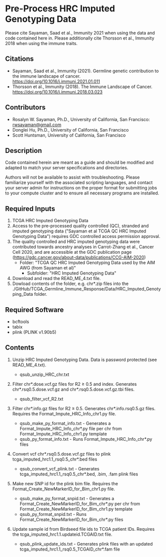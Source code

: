 # Pre-Process HRC Imputed Genotyping Data

Please cite Sayaman, Saad et al., Immunity 2021 when using the data and code contained here in. Please additionally cite Thorsson et al., Immunity 2018 when using the immune traits.


## Citations
* Sayaman, Saad et al., Immunity (2021). Germline genetic contribution to the immune landscape of cancer. https://doi.org/10.1016/j.immuni.2021.01.011
* Thorsson et al., Immunity (2018). The Immune Landscape of Cancer. https://doi.org/10.1016/j.immuni.2018.03.023


## Contributors
* Rosalyn W. Sayaman, Ph.D., University of California, San Francisco: rwsayaman@gmail.com
* Donglei Hu, Ph.D., University of California, San Francisco
* Scott Huntsman, University of California, San Francisco


## Description

Code contained herein are meant as a guide and should be modified and adapted to match your server specifications and directories. 

Authors will not be available to assist with troubleshooting. Please familiarize yourself with the associated scripting languages, and contact your server admin for instructions on the proper format for submitting jobs to your compute cluster and to ensure all necessary programs are installed.

## Required Inputs
1. TCGA HRC Imputed Genotyping Data
  1. Access to the pre-processed quality controlled (QC), stranded and imputed genotyping data ("Sayaman et al TCGA QC HRC Imputed Genotyping Data") requires GDC controlled access permission approval.
  2. The quality controlled and HRC imputed genotyping data were contributed towards ancestry analyses in Carrot-Zhang et al., Cancer Cell 2020, and are accessible at the GDC publication page (https://gdc.cancer.gov/about-data/publications/CCG-AIM-2020)
      * Folder: "TCGA QC HRC Imputed Genotyping Data used by the AIM AWG (from Sayaman et al)"
        * Subfolder: "HRC  Imputed Genotyping Data"
  3. Download and read the READ_ME_4.txt file.
  4. Dowload contents of the folder, e.g. chr*.zip files into the ./GitHub/TCGA_Germline_Immune_Response/Data/HRC_Imputed_Genotyping_Data folder.
  
## Required Software
* bcftools
* tabix
* plink (PLINK v1.90b5)

## Contents

1. Unzip HRC Imputed Genotyping Data. Data is password protected (see READ_ME_4.txt).
    * qsub_unzip_HRC_chr.txt
    
2. Filter chr*.dose.vcf.gz files for R2 ≥ 0.5 and index. Generates chr*.rsq0.5.dose.vcf.gz and chr*.rsq0.5.dose.vcf.gz.tbi files.
    * qsub_filter_vcf_R2.txt
    
3. Filter chr*.info.gz files for R2 ≥ 0.5. Generates chr*.info.rsq0.5.gz files. Requires the Format_Impute_HRC_Info_chr1.py file.
    * qsub_make_py_format_info.txt - Generates a Format_Impute_HRC_Info_chr*.py file per chr from Format_Impute_HRC_Info_chr1.py template
    * qsub_py_format_info.txt - Runs Format_Impute_HRC_Info_chr*.py files
    
4. Convert vcf chr*.rsq0.5.dose.vcf.gz files to plink tcga_imputed_hrc1.1_rsq0.5_chr*.bed files
    * qsub_convert_vcf_plink.txt - Generates tcga_imputed_hrc1.1_rsq0.5_chr*.bed, .bim, .fam plink files

5. Make new SNP id for the plink bim file. Requires the Format_Create_NewMarkerID_for_Bim_chr1.py file.
    * qsub_make_py_format_snpid.txt - Generates a Format_Create_NewMarkerID_for_Bim_chr*.py per chr from Format_Create_NewMarkerID_for_Bim_chr1.py template
    * qsub_py_format_snpid.txt - Runs Format_Create_NewMarkerID_for_Bim_chr*.py files
    
6. Update sample id from Birdseed file ids to TCGA patient IDs. Requires the tcga_imputed_hrc1.1.updateid.TCGAID.txt file.
    * qsub_plink_update_ids.txt - Generates plink files with an updated tcga_imputed_hrc1.1_rsq0.5_TCGAID_chr*.fam file
